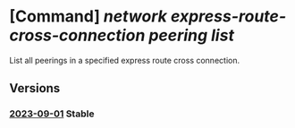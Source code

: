 # [Command] _network express-route-cross-connection peering list_

List all peerings in a specified express route cross connection.

## Versions

### [2023-09-01](/Resources/mgmt-plane/L3N1YnNjcmlwdGlvbnMve30vcmVzb3VyY2Vncm91cHMve30vcHJvdmlkZXJzL21pY3Jvc29mdC5uZXR3b3JrL2V4cHJlc3Nyb3V0ZWNyb3NzY29ubmVjdGlvbnMve30vcGVlcmluZ3M=/2023-09-01.xml) **Stable**

<!-- mgmt-plane /subscriptions/{}/resourcegroups/{}/providers/microsoft.network/expressroutecrossconnections/{}/peerings 2023-09-01 -->
